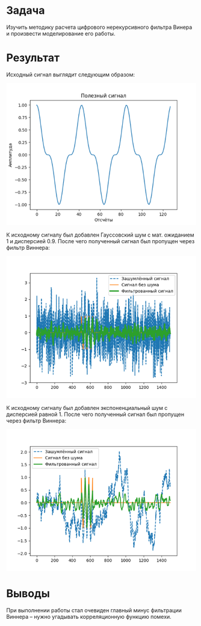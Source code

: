 # Задача

Изучить методику расчета цифрового нерекурсивного фильтра Винера и произвести моделирование его работы.

# Результат

Исходный сигнал выглядит следующим образом:

![График полезного сигнала](<График полезного сигнала.png>)

К исходному сигналу был добавлен Гауссовский шум с мат. ожиданием 1 и дисперсией 0.9. После чего полученный сигнал был пропущен через фильтр Виннера:

![График сравнения зашумлённого Гауссовским шумом и фильтрованного сигналов](<График сравнения зашумлённого Гауссовским шумом и фильтрованного сигналов.png>)

К исходному сигналу был добавлен экспоненциальный шум c дисперсией равной 1. После чего полученный сигнал был пропущен через фильтр Виннера:

![График сравнения зашумлённого экспоненциальным шумом и фильтрованного сигналов](<График сравнения зашумлённого экспоненциальным шумом и фильтрованного сигналов.png>)

# Выводы

При выполнении работы стал очевиден главный минус фильтрации Виннера – нужно угадывать корреляционную функцию помехи.
